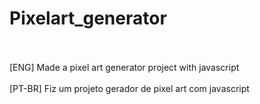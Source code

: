 # Pixelart_generator
<br>
<br>
[ENG] Made a pixel art generator project with javascript
<br>
<br>
[PT-BR] Fiz um projeto gerador de pixel art com javascript
